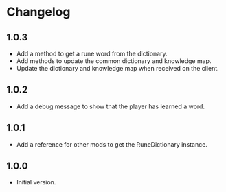 # Changelog

## 1.0.3

- Add a method to get a rune word from the dictionary.
- Add methods to update the common dictionary and knowledge map.
- Update the dictionary and knowledge map when received on the client.

## 1.0.2

- Add a debug message to show that the player has learned a word.

## 1.0.1

- Add a reference for other mods to get the RuneDictionary instance.

## 1.0.0

- Initial version.